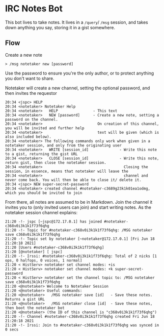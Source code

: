 # IRC Notes Bot

This bot lives to take notes. It lives in a `/query`/ `/msg` session, and takes down anything you say, storing it in a gist somewhere.

## Flow

Create a new note

```
> /msg notetaker new [password]
```

Use the password to ensure you're the only author, or to protect anything you don't want to share.

Notetaker will create a new channel, setting the optional password, and then invites the requestor


```irc
20:34 <jspc> HELP
20:34 <notetaker> Notetaker Help
20:34 <notetaker>   HELP                - This text
20:34 <notetaker>   NEW [password]      - Create a new note, setting a password on the channel.
20:34 <notetaker>                         On creation of this channel, you will be invited and further help
20:34 <notetaker>                         text will be given (which is also included below).
20:34 <notetaker> The following commands only work when given in a notetaker session, and only from the originating user
20:34 <notetaker>   WRITE [session_id]              - Write this note to a gist, returning the gist URL
20:34 <notetaker>   CLOSE [session_id]              - Write this note, return gist, then close the notetaker session.
20:34 <notetaker>                                     Closing the session, in essence, means that notetaker will leave the
20:34 <notetaker>                                     channel and never come back. You will then be able to close it/ delete it.
20:34 <jspc> NEW super-secret-password
20:34 <notetaker> created channel #notetaker-c3689g23k1k01ea1odmg, which you should be invited to join
```

From there, all notes are assumed to be in Markdown. Join the channel it invites you to (only invited users can join) and start writing notes. As the notetaker session channel explains:

```irc
21:20 -!- jspc [~jspc@172.17.0.1] has joined #notetaker-c368v0i3k1k1f73f6qhg
21:20 -!- Topic for #notetaker-c368v0i3k1k1f73f6qhg: /MSG notetaker save c368v0i3k1k1f73f6qhg
21:20 -!- Topic set by notetaker [~notetaker@172.17.0.1] [Fri Jun 18 21:20:18 2021]
21:20 [Users #notetaker-c368v0i3k1k1f73f6qhg]
21:20 [@notetaker] [ jspc]
21:20 -!- Irssi: #notetaker-c368v0i3k1k1f73f6qhg: Total of 2 nicks [1 ops, 0 halfops, 0 voices, 1 normal]
21:20 < HistServ> notetaker set channel modes: +is
21:20 < HistServ> notetaker set channel modes: +k super-secret-password
21:20 < HistServ> notetaker set the channel topic to: /MSG notetaker save c368v0i3k1k1f73f6qhg
21:20 <@notetaker> Welcome to Notetaker Session
21:20 <@notetaker> Useful commands:
21:20 <@notetaker>   /MSG notetaker save [id]   - Save these notes. Returns a gist URL
21:20 <@notetaker>   /MSG notetaker close [id]  - Save these notes, then boot the notetaker bot
21:20 <@notetaker> (the ID of this channel is "c368v0i3k1k1f73f6qhg")
21:20 -!- Channel #notetaker-c368v0i3k1k1f73f6qhg created Fri Jun 18 21:20:18 2021
21:20 -!- Irssi: Join to #notetaker-c368v0i3k1k1f73f6qhg was synced in 0 secs
```
